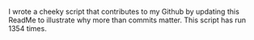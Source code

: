 I wrote a cheeky script that contributes to my Github by updating this ReadMe to illustrate why more than commits matter. This script has run 1354 times.